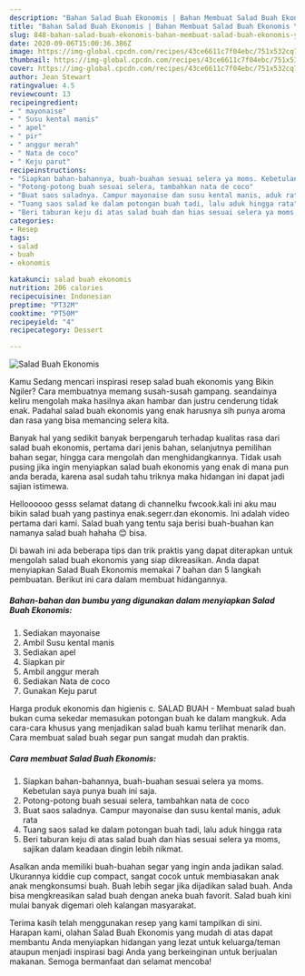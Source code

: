 ```yaml
---
description: "Bahan Salad Buah Ekonomis | Bahan Membuat Salad Buah Ekonomis Yang Lezat"
title: "Bahan Salad Buah Ekonomis | Bahan Membuat Salad Buah Ekonomis Yang Lezat"
slug: 848-bahan-salad-buah-ekonomis-bahan-membuat-salad-buah-ekonomis-yang-lezat
date: 2020-09-06T15:00:36.386Z
image: https://img-global.cpcdn.com/recipes/43ce6611c7f04ebc/751x532cq70/salad-buah-ekonomis-foto-resep-utama.jpg
thumbnail: https://img-global.cpcdn.com/recipes/43ce6611c7f04ebc/751x532cq70/salad-buah-ekonomis-foto-resep-utama.jpg
cover: https://img-global.cpcdn.com/recipes/43ce6611c7f04ebc/751x532cq70/salad-buah-ekonomis-foto-resep-utama.jpg
author: Jean Stewart
ratingvalue: 4.5
reviewcount: 13
recipeingredient:
- " mayonaise"
- " Susu kental manis"
- " apel"
- " pir"
- " anggur merah"
- " Nata de coco"
- " Keju parut"
recipeinstructions:
- "Siapkan bahan-bahannya, buah-buahan sesuai selera ya moms. Kebetulan saya punya buah ini saja."
- "Potong-potong buah sesuai selera, tambahkan nata de coco"
- "Buat saos saladnya. Campur mayonaise dan susu kental manis, aduk rata"
- "Tuang saos salad ke dalam potongan buah tadi, lalu aduk hingga rata"
- "Beri taburan keju di atas salad buah dan hias sesuai selera ya moms, sajikan dalam keadaan dingin lebih nikmat."
categories:
- Resep
tags:
- salad
- buah
- ekonomis

katakunci: salad buah ekonomis 
nutrition: 206 calories
recipecuisine: Indonesian
preptime: "PT32M"
cooktime: "PT50M"
recipeyield: "4"
recipecategory: Dessert

---
```



![Salad Buah Ekonomis](https://img-global.cpcdn.com/recipes/43ce6611c7f04ebc/751x532cq70/salad-buah-ekonomis-foto-resep-utama.jpg)

Kamu Sedang mencari inspirasi resep salad buah ekonomis yang Bikin Ngiler? Cara membuatnya memang susah-susah gampang. seandainya keliru mengolah maka hasilnya akan hambar dan justru cenderung tidak enak. Padahal salad buah ekonomis yang enak harusnya sih punya aroma dan rasa yang bisa memancing selera kita.

Banyak hal yang sedikit banyak berpengaruh terhadap kualitas rasa dari salad buah ekonomis, pertama dari jenis bahan, selanjutnya pemilihan bahan segar, hingga cara mengolah dan menghidangkannya. Tidak usah pusing jika ingin menyiapkan salad buah ekonomis yang enak di mana pun anda berada, karena asal sudah tahu triknya maka hidangan ini dapat jadi sajian istimewa.

Helloooooo gesss selamat datang di channelku fwcook.kali ini aku mau bikin salad buah yang pastinya enak.segerr.dan ekonomis. Ini adalah video pertama dari kami. Salad buah yang tentu saja berisi buah-buahan kan namanya salad buah hahaha 😊 bisa.


Di bawah ini ada beberapa tips dan trik praktis yang dapat diterapkan untuk mengolah salad buah ekonomis yang siap dikreasikan. Anda dapat menyiapkan Salad Buah Ekonomis memakai 7 bahan dan 5 langkah pembuatan. Berikut ini cara dalam membuat hidangannya.

<!--inarticleads1-->

##### Bahan-bahan dan bumbu yang digunakan dalam menyiapkan Salad Buah Ekonomis:

1. Sediakan  mayonaise
1. Ambil  Susu kental manis
1. Sediakan  apel
1. Siapkan  pir
1. Ambil  anggur merah
1. Sediakan  Nata de coco
1. Gunakan  Keju parut


Harga produk ekonomis dan higienis c. SALAD BUAH - Membuat salad buah bukan cuma sekedar memasukan potongan buah ke dalam mangkuk. Ada cara-cara khusus yang menjadikan salad buah kamu terlihat menarik dan. Cara membuat salad buah segar pun sangat mudah dan praktis. 

<!--inarticleads2-->

##### Cara membuat Salad Buah Ekonomis:

1. Siapkan bahan-bahannya, buah-buahan sesuai selera ya moms. Kebetulan saya punya buah ini saja.
1. Potong-potong buah sesuai selera, tambahkan nata de coco
1. Buat saos saladnya. Campur mayonaise dan susu kental manis, aduk rata
1. Tuang saos salad ke dalam potongan buah tadi, lalu aduk hingga rata
1. Beri taburan keju di atas salad buah dan hias sesuai selera ya moms, sajikan dalam keadaan dingin lebih nikmat.


Asalkan anda memiliki buah-buahan segar yang ingin anda jadikan salad. Ukurannya kiddie cup compact, sangat cocok untuk membiasakan anak anak mengkonsumsi buah. Buah lebih segar jika dijadikan salad buah. Anda bisa mengkreasikan salad buah dengan aneka buah favorit. Salad buah kini mulai banyak digemari oleh kalangan masyarakat. 

Terima kasih telah menggunakan resep yang kami tampilkan di sini. Harapan kami, olahan Salad Buah Ekonomis yang mudah di atas dapat membantu Anda menyiapkan hidangan yang lezat untuk keluarga/teman ataupun menjadi inspirasi bagi Anda yang berkeinginan untuk berjualan makanan. Semoga bermanfaat dan selamat mencoba!
